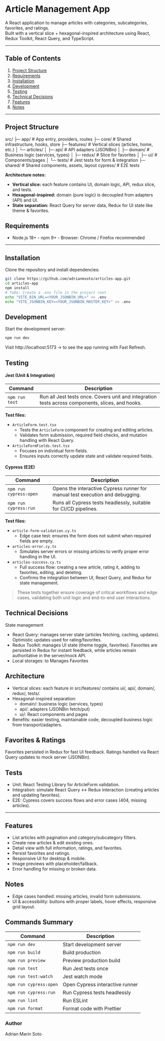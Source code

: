 # Article Management App

A React application to manage articles with categories, subcategories, favorites, and ratings.  
Built with a vertical slice + hexagonal-inspired architecture using React, Redux Toolkit, React Query, and TypeScript.

---

## Table of Contents

1. [Project Structure](#project-structure)  
2. [Requirements](#requirements)  
3. [Installation](#installation)  
4. [Development](#development)  
5. [Testing](#testing)  
6. [Technical Decisions](#technical-decisions)  
7. [Features](#features)  
8. [Notes](#notes)

---

## Project Structure
src/
├─ app/ # App entry, providers, routes
├─ core/ # Shared infrastructure, hooks, store
├─ features/ # Vertical slices (articles, home, etc.)
│ └─ articles/
│ ├─ api/ # API adapters (JSONBin)
│ ├─ domain/ # Business logic (services, types)
│ ├─ redux/ # Slice for favorites
│ ├─ ui/ # Components/pages
│ └─ tests/ # Jest tests for form & integration
├─ shared/ # Shared components, assets, layout
cypress/ # E2E tests


**Architecture notes:**  
- **Vertical slice:** each feature contains UI, domain logic, API, redux slice, and tests.  
- **Hexagonal-inspired:** domain (pure logic) is decoupled from adapters (API) and UI.  
- **State separation:** React Query for server data, Redux for UI state like theme & favorites.

## Requirements
- Node.js 18+ - npm 9+ - Browser: Chrome / Firefox recommended  

---
## Installation

Clone the repository and install dependencies:
```bash
git clone https://github.com/adrianmsoto/articles-app.git
cd articles-app
npm install
# ToDo: Create a .env file in the project root
echo "VITE_BIN_URL=<YOUR_JSONBIN_URL>" >> .env
echo "VITE_JSONBIN_KEY=<YOUR_JSONBIN_MASTER_KEY>" >> .env
```

## Development
Start the development server:
```bash
npm run dev
```
Visit http://localhost:5173  -> to see the app running with Fast Refresh.
 
## Testing
#### Jest (Unit & Integration)
| Command                  | Description |
|--------------------------|-------------|
| `npm run test`           | Run all Jest tests once. Covers unit and integration tests across components, slices, and hooks. |

**Test files:**
- `ArticleForm.test.tsx`  
  - Tests the `ArticleForm` component for creating and editing articles.  
  - Validates form submission, required field checks, and mutation handling with React Query.  
- `ArticleFormFields.test.tsx`  
  - Focuses on individual form fields.  
  - Ensures inputs correctly update state and validate required fields.

#### Cypress (E2E)
| Command                  | Description |
|--------------------------|-------------|
| `npm run cypress:open`   | Opens the interactive Cypress runner for manual test execution and debugging. |
| `npm run cypress:run`    | Runs all Cypress tests headlessly, suitable for CI/CD pipelines. |

**Test files:**
- `article-form-validation.cy.ts`  
  - Edge case test: ensures the form does not submit when required fields are empty.  
- `articles-error.cy.ts`  
  - Simulates server errors or missing articles to verify proper error handling in the UI.  
- `articles-success.cy.ts`  
  - Full success flow: creating a new article, rating it, adding to favorites, editing, and deleting.  
  - Confirms the integration between UI, React Query, and Redux for state management.

> These tests together ensure coverage of critical workflows and edge cases, validating both unit logic and end-to-end user interactions.


## Technical Decisions
State management
- React Query: manages server state (articles fetching, caching, updates). Optimistic updates used for rating/favorites.
- Redux Toolkit: manages UI state (theme toggle, favorites). Favorites are persisted in Redux for instant feedback, while articles remain authoritative in the server/mock API.
- Local storages: to Manages Favorites

## Architecture
* Vertical slices: each feature in src/features/<name> contains ui/, api/, domain/, redux/, tests/.
* Hexagonal-inspired separation:
  - domain/: business logic (services, types)
  - api/: adapters (JSONBin fetch/put)
  - ui/: React components and pages
* Benefits: easier testing, maintainable code, decoupled business logic from transport/adapters.

## Favorites & Ratings
Favorites persisted in Redux for fast UI feedback.
Ratings handled via React Query updates to mock server (JSONBin).

## Tests
- Unit: React Testing Library for ArticleForm validation.
- Integration: simulate React Query ↔ Redux interaction (creating articles and updating favorites).
- E2E: Cypress covers success flows and error cases (404, missing articles).

---
## Features
- List articles with pagination and category/subcategory filters.
- Create new articles & edit existing ones.
- Detail view with full information, ratings, and favorites.
- Persist favorites and ratings.
- Responsive UI for desktop & mobile.
- Image previews with placeholder/fallback.
- Error handling for missing or broken data.

## Notes
- Edge cases handled: missing articles, invalid form submissions.
- UI & accessibility: buttons with proper labels, hover effects, responsive grid layout.


## Commands Summary

| Command                 | Description                        |
|-------------------------|------------------------------------|
| `npm run dev`           | Start development server           |
| `npm run build`         | Build production                   |
| `npm run preview`       | Preview production build           |
| `npm run test`          | Run Jest tests once                |
| `npm run test:watch`    | Jest watch mode                    |
| `npm run cypress:open`  | Open Cypress interactive runner    |
| `npm run cypress:run`   | Run Cypress tests headlessly       |
| `npm run lint`          | Run ESLint                         |
| `npm run format`        | Format code with Prettier          |


### Author
Adrian Marin Soto  




